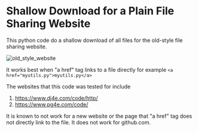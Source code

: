 # Shallow Download for a Plain File Sharing Website
This python code do a shallow download of all files for the old-style file sharing website.

![old_style_website](https://user-images.githubusercontent.com/26897526/189505077-6bdb7939-e214-4f56-8c6b-afb821870c7a.png)

It works best when "a href" tag links to a file directly for example `<a href="myutils.py">myutils.py</a>`

The websites that this code was tested for include
1) https://www.dj4e.com/code/http/
2) https://www.pg4e.com/code/

It is known to not work for a new website or the page that "a href" tag does not directly link to the file.
It does not work for github.com.
